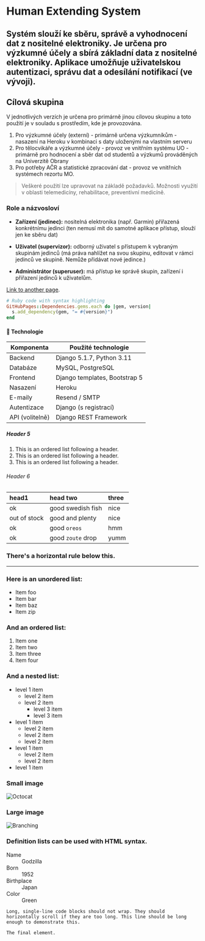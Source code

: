 # Human Extending System

Systém slouží ke sběru, správě a vyhodnocení dat z nositelné elektroniky. Je určena pro výzkumné účely a sbírá základní data z nositelné elektroniky. Aplikace umožňuje uživatelskou autentizaci, správu dat a odesílání notifikací (ve vývoji).
---

## Cílová skupina

V jednotlivých verzích je určena pro primárně jinou cílovou skupinu a toto použití je v souladu s prostředím, kde je provozována.
1. Pro výzkumné účely (externí) - primárně určena výzkumníkům - nasazení na Heroku v kombinaci s daty uloženými na vlastním serveru
2. Pro tělocvikáře a výzkumné účely - provoz ve vnitřním systému UO - primárně pro hodnocení a sběr dat od studentů a výzkumů prováděných na Univerzitě Obrany
3. Pro potřeby AČR a statistické zpracování dat - provoz ve vnitřních systémech rezortu MO.

> Veškeré použití lze upravovat na základě požadavků. Možnosti využití v oblasti telemedicíny, rehabilitace, preventivní medicíně.

### Role a názvosloví

- **Zařízení (jedinec):** nositelná elektronika (např. Garmin) přiřazená konkrétnímu jedinci (ten nemusí mít do samotné aplikace přístup, slouží jen ke sběru dat)
    
- **Uživatel (supervizor):** odborný uživatel s přístupem k vybraným skupinám jedinců (má práva nahlížet na svou skupinu, editovat v rámci jedinců ve skupině. Nemůže přidávat nové jedince.)
    
- **Administrátor (superuser):** má přístup ke správě skupin, zařízení i přiřazení jedinců k uživatelům.

  
[Link to another page](./another-page.html).

```ruby
# Ruby code with syntax highlighting
GitHubPages::Dependencies.gems.each do |gem, version|
  s.add_dependency(gem, "= #{version}")
end
```

#### **🔧 Technologie**

| **Komponenta**  | **Použité technologie**       |
| --------------- | ----------------------------- |
| Backend         | Django 5.1.7, Python 3.11     |
| Databáze        | MySQL, PostgreSQL             |
| Frontend        | Django templates, Bootstrap 5 |
| Nasazení        | Heroku                        |
| E-maily         | Resend / SMTP                 |
| Autentizace     | Django (s registrací)         |
| API (volitelně) | Django REST Framework         |

##### Header 5

1.  This is an ordered list following a header.
2.  This is an ordered list following a header.
3.  This is an ordered list following a header.

###### Header 6

| head1        | head two          | three |
|:-------------|:------------------|:------|
| ok           | good swedish fish | nice  |
| out of stock | good and plenty   | nice  |
| ok           | good `oreos`      | hmm   |
| ok           | good `zoute` drop | yumm  |

### There's a horizontal rule below this.

* * *

### Here is an unordered list:

*   Item foo
*   Item bar
*   Item baz
*   Item zip

### And an ordered list:

1.  Item one
1.  Item two
1.  Item three
1.  Item four

### And a nested list:

- level 1 item
  - level 2 item
  - level 2 item
    - level 3 item
    - level 3 item
- level 1 item
  - level 2 item
  - level 2 item
  - level 2 item
- level 1 item
  - level 2 item
  - level 2 item
- level 1 item

### Small image

![Octocat](https://github.githubassets.com/images/icons/emoji/octocat.png)

### Large image

![Branching](https://guides.github.com/activities/hello-world/branching.png)


### Definition lists can be used with HTML syntax.

<dl>
<dt>Name</dt>
<dd>Godzilla</dd>
<dt>Born</dt>
<dd>1952</dd>
<dt>Birthplace</dt>
<dd>Japan</dd>
<dt>Color</dt>
<dd>Green</dd>
</dl>

```
Long, single-line code blocks should not wrap. They should horizontally scroll if they are too long. This line should be long enough to demonstrate this.
```

```
The final element.
```
